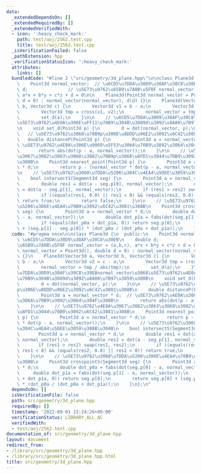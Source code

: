 ```yaml
---
data:
  _extendedDependsOn: []
  _extendedRequiredBy: []
  _extendedVerifiedWith:
  - icon: ':heavy_check_mark:'
    path: test/aoj/2562.test.cpp
    title: test/aoj/2562.test.cpp
  _isVerificationFailed: false
  _pathExtension: hpp
  _verificationStatusIcon: ':heavy_check_mark:'
  attributes:
    links: []
  bundledCode: "#line 2 \"src/geometry/3d_plane.hpp\"\n\nclass Plane3d {\n  public:\n\
    \    Point3d normal_vector;  // \u6CD5\u7DDA\u30D9\u30AF\u30C8\u30EB\n    double\
    \ d;               // \u5E73\u9762\u65B9\u7A0B\u5F0F normal_vector = (a,b,c),\
    \ a*x + b*y + c*z + d = 0\n\n    Plane3d(Point3d normal_vector = Point3d(), double\
    \ d = 0) : normal_vector(normal_vector), d(d) {}\n    Plane3d(Vector3d a, Vector3d\
    \ b, Vector3d c) {\n        Vector3d v1 = b - a;\n        Vector3d v2 = c - a;\n\
    \        Vector3d tmp = cross(v1, v2);\n        normal_vector = tmp / abs(tmp);\n\
    \        set_d(a);\n    }\n\n    // \u6CD5\u7DDA\u30D9\u30AF\u30C8\u30EBnormal_vector\u3068\
    \u5E73\u9762\u4E0A\u306E\uFF11\u70B9\u304B\u3089d\u3092\u8A08\u7B97\u3059\u308B\
    \n    void set_d(Point3d p) {\n        d = dot(normal_vector, p);\n    }\n\n \
    \   // \u5E73\u9762\u3068\u70B9p\u306E\u8DDD\u96E2\u3092\u6C42\u3081\u308B\n \
    \   double distanceP(Point3d p) {\n        Point3d a = normal_vector * d;  //\
    \ \u5E73\u9762\u4E0A\u306E\u9069\u5F53\u306A\u70B9\u3092\u3064\u304F\u308B\n \
    \       return abs(dot(p - a, normal_vector));\n    }\n\n    // \u5E73\u9762\u4E0A\
    \u3067\u3082\u3063\u3068\u3082\u70B9p\u3068\u8FD1\u3044\u70B9\u3092\u6C42\u3081\
    \u308B\n    Point3d nearest_point(Point3d p) {\n        Point3d a = normal_vector\
    \ * d;\n        return p - (normal_vector * dot(p - a, normal_vector));\n    }\n\
    \n    // \u5E73\u9762\u3068\u7DDA\u5206\u304C\u4EA4\u5DEE\u3059\u308B\u304B\n\
    \    bool intersectS(Segment3d seg) {\n        Point3d a = normal_vector * d;\n\
    \        double res1 = dot(a - seg.p[0], normal_vector);\n        double res2\
    \ = dot(a - seg.p[1], normal_vector);\n        if (res1 > res2) swap(res1, res2);\n\
    \        if ((equals(res1, 0.0) || res1 < 0) && (equals(res2, 0.0) || res2 > 0))\
    \ return true;\n        return false;\n    }\n\n    // \u5E73\u9762\u3068\u7DDA\
    \u5206\u306E\u4EA4\u70B9\u3092\u6C42\u3081\u308B\n    Point3d crosspointS(Segment3d\
    \ seg) {\n        Point3d a = normal_vector * d;\n        double dot_p0a = fabs(dot(seg.p[0]\
    \ - a, normal_vector));\n        double dot_p1a = fabs(dot(seg.p[1] - a, normal_vector));\n\
    \        if (equals(dot_p0a + dot_p1a, 0)) return seg.p[0];\n        return seg.p[0]\
    \ + (seg.p[1] - seg.p[0]) * (dot_p0a / (dot_p0a + dot_p1a));\n    }\n};\n"
  code: "#pragma once\n\nclass Plane3d {\n  public:\n    Point3d normal_vector;  //\
    \ \u6CD5\u7DDA\u30D9\u30AF\u30C8\u30EB\n    double d;               // \u5E73\u9762\
    \u65B9\u7A0B\u5F0F normal_vector = (a,b,c), a*x + b*y + c*z + d = 0\n\n    Plane3d(Point3d\
    \ normal_vector = Point3d(), double d = 0) : normal_vector(normal_vector), d(d)\
    \ {}\n    Plane3d(Vector3d a, Vector3d b, Vector3d c) {\n        Vector3d v1 =\
    \ b - a;\n        Vector3d v2 = c - a;\n        Vector3d tmp = cross(v1, v2);\n\
    \        normal_vector = tmp / abs(tmp);\n        set_d(a);\n    }\n\n    // \u6CD5\
    \u7DDA\u30D9\u30AF\u30C8\u30EBnormal_vector\u3068\u5E73\u9762\u4E0A\u306E\uFF11\
    \u70B9\u304B\u3089d\u3092\u8A08\u7B97\u3059\u308B\n    void set_d(Point3d p) {\n\
    \        d = dot(normal_vector, p);\n    }\n\n    // \u5E73\u9762\u3068\u70B9\
    p\u306E\u8DDD\u96E2\u3092\u6C42\u3081\u308B\n    double distanceP(Point3d p) {\n\
    \        Point3d a = normal_vector * d;  // \u5E73\u9762\u4E0A\u306E\u9069\u5F53\
    \u306A\u70B9\u3092\u3064\u304F\u308B\n        return abs(dot(p - a, normal_vector));\n\
    \    }\n\n    // \u5E73\u9762\u4E0A\u3067\u3082\u3063\u3068\u3082\u70B9p\u3068\
    \u8FD1\u3044\u70B9\u3092\u6C42\u3081\u308B\n    Point3d nearest_point(Point3d\
    \ p) {\n        Point3d a = normal_vector * d;\n        return p - (normal_vector\
    \ * dot(p - a, normal_vector));\n    }\n\n    // \u5E73\u9762\u3068\u7DDA\u5206\
    \u304C\u4EA4\u5DEE\u3059\u308B\u304B\n    bool intersectS(Segment3d seg) {\n \
    \       Point3d a = normal_vector * d;\n        double res1 = dot(a - seg.p[0],\
    \ normal_vector);\n        double res2 = dot(a - seg.p[1], normal_vector);\n \
    \       if (res1 > res2) swap(res1, res2);\n        if ((equals(res1, 0.0) ||\
    \ res1 < 0) && (equals(res2, 0.0) || res2 > 0)) return true;\n        return false;\n\
    \    }\n\n    // \u5E73\u9762\u3068\u7DDA\u5206\u306E\u4EA4\u70B9\u3092\u6C42\u3081\
    \u308B\n    Point3d crosspointS(Segment3d seg) {\n        Point3d a = normal_vector\
    \ * d;\n        double dot_p0a = fabs(dot(seg.p[0] - a, normal_vector));\n   \
    \     double dot_p1a = fabs(dot(seg.p[1] - a, normal_vector));\n        if (equals(dot_p0a\
    \ + dot_p1a, 0)) return seg.p[0];\n        return seg.p[0] + (seg.p[1] - seg.p[0])\
    \ * (dot_p0a / (dot_p0a + dot_p1a));\n    }\n};\n"
  dependsOn: []
  isVerificationFile: false
  path: src/geometry/3d_plane.hpp
  requiredBy: []
  timestamp: '2022-09-01 22:24:26+09:00'
  verificationStatus: LIBRARY_ALL_AC
  verifiedWith:
  - test/aoj/2562.test.cpp
documentation_of: src/geometry/3d_plane.hpp
layout: document
redirect_from:
- /library/src/geometry/3d_plane.hpp
- /library/src/geometry/3d_plane.hpp.html
title: src/geometry/3d_plane.hpp
---
```


